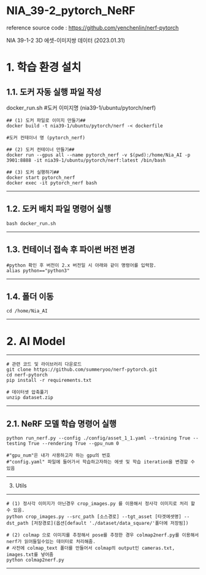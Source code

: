 # NIA_39-2_pytorch_NeRF

reference source code : https://github.com/yenchenlin/nerf-pytorch


NIA 39-1-2 3D 에셋-이미지쌍 데이터 (2023.01.31)


# 1. 학습 환경 설치

1.1. 도커 자동 실행 파일 작성
---------------------------------
docker_run.sh
	#도커 이미지명 (nia39-1/ubuntu/pytorch/nerf)
	
	## (1) 도커 파일로 이미지 만들기## 
	docker build -t nia39-1/ubuntu/pytorch/nerf -< dockerfile
	
	#도커 컨테이너 명 (pytorch_nerf)
	
	## (2) 도커 컨테이너 만들기## 
	docker run --gpus all --name pytorch_nerf -v $(pwd):/home/Nia_AI -p 3901:8888 -it nia39-1/ubuntu/pytorch/nerf:latest /bin/bash
	
	## (3) 도커 실행하기##
	docker start pytorch_nerf
	docker exec -it pytorch_nerf bash
---------------------------------

1.2. 도커 배치 파일 명령어 실행
---------------------------------
	bash docker_run.sh
---------------------------------

1.3. 컨테이너 접속 후 파이썬 버전 변경 
---------------------------------
	#python 확인 후 버전이 2.x 버전일 시 아래와 같이 명령어를 입력함.
	alias python=="python3"
---------------------------------

1.4. 폴더 이동 
---------------------------------
	cd /home/Nia_AI
---------------------------------

# 2. AI Model
---------------------------------
	# 관련 코드 및 라이브러리 다운로드
	git clone https://github.com/summeryoo/nerf-pytorch.git
	cd nerf-pytorch
	pip install -r requirements.txt

	# 데이터셋 압축풀기
	unzip dataset.zip
---------------------------------

2.1. NeRF 모델 학습 명령어 실행
---------------------------------
	python run_nerf.py --config ./config/asset_1_1.yaml --training True --testing True --rendering True --gpu_num 0 
	
	#"gpu_num"은 내가 사용하고자 하는 gpu의 번호
	#"config.yaml" 파일에 들어가서 학습하고자하는 에셋 및 학습 iteration을 변경할 수 있음 
---------------------------------

3. Utils
---------------------------------
	# (1) 정사각 이미지가 아닌경우 crop_images.py 를 이용해서 정사각 이미지로 처리 할 수 있음.
	python crop_images.py --src_path [소스경로] --tgt_asset [타겟에셋명] --dst_path [저장경로](옵션[default './dataset/data_square/'폴더에 저장됨])
	
	# (2) colmap 으로 이미지를 추정해서 pose를 추정한 경우 colmap2nerf.py를 이용해서 nerf가 읽어들일수있는 데이터로 처리해줌.
	# 사전에 colmap_text 폴더를 만들어서 colmap의 output인 cameras.txt, images.txt를 넣어줌
	python colmap2nerf.py
---------------------------------
	
